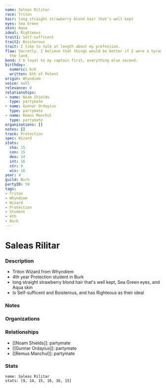 ```yaml
---
name: Saleas Rilitar
race: Triton
hair: long straight strawberry blond hair that's well kept
eyes: Sea Green
skin: Aqua
ideal: Righteous
trait1: Self-sufficent
trait2: Boisterous
trait: I like to talk at length about my profession.
flaw: Secretly, I believe that things would be better if I were a tyrant lording over
  the land.
bond: I'm loyal to my captain first, everything else second.
birthday:
  numeric: 6/6
  written: 6th of Pelent
origin: Whyndiem
voice: null
relevance: 0
relationships:
- name: Noam Shields
  type: partymate
- name: Gunnar Ordayius
  type: partymate
- name: Remus Manchul
  type: partymate
organizations: []
notes: []
track: Protection
spec: Wizard
stats:
  cha: 15
  con: 15
  dex: 14
  int: 16
  str: 9
  wis: 16
year: 4
guild: Burk
partyID: 59
tags:
- Triton
- Whyndiem
- Wizard
- Protection
- Student
- 4th
- Burk
---
```

# Saleas Rilitar
### Description
- Triton Wizard from Whyndiem
- 4th year Protection student in Burk
- long straight strawberry blond hair that's well kept, Sea Green eyes, and Aqua skin
- Is Self-sufficent and Boisterous, and has Righteous as their ideal

### Notes

### Organizations

### Relationships
- [[Noam Shields]]: partymate
- [[Gunnar Ordayius]]: partymate
- [[Remus Manchul]]: partymate

### Stats
```statblock
name: Saleas Rilitar
stats: [9, 14, 15, 16, 16, 15]
```